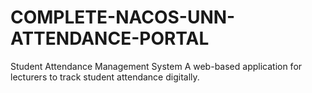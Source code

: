 # COMPLETE-NACOS-UNN-ATTENDANCE-PORTAL
 Student Attendance Management System A web-based application for lecturers to track student attendance digitally. 
